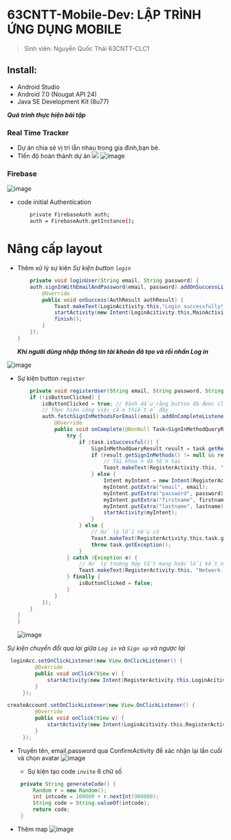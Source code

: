 # 63CNTT-Mobile-Dev: LẬP TRÌNH ỨNG DỤNG MOBILE
> Sinh viên: Nguyễn Quốc Thái 63CNTT-CLC1
 ## Install:
 - Android Studio
 - Android 7.0 (Nougat API 24)
 - Java SE Development Kit (8u77)

 ***Quá trình thực hiện bài tập***
 ### Real Time Tracker
 - Dự án chia sẻ vị trí lẫn nhau trong gia đình,bạn bè.
 - TIến độ hoàn thành dự án
 ![](https://geps.dev/progress/60)
 ![image](https://media.discordapp.net/attachments/1013818251580551170/1164047275077668884/image.png)
 ### Firebase
 
 ![image](https://media.discordapp.net/attachments/1013818251580551170/1164052580993863700/image.png)
- code initial Authentication
 
    ```sh   
        private FirebaseAuth auth;
        auth = FirebaseAuth.getInstance();
    ```
# Nâng cấp layout
  - Thêm xử lý sự kiện
    *Sự kiện button `login`*
    ```java
        private void loginUser(String email, String password) {
        auth.signInWithEmailAndPassword(email, password).addOnSuccessListener(new OnSuccessListener<AuthResult>() {
            @Override
            public void onSuccess(AuthResult authResult) {
                Toast.makeText(LoginAcitivity.this,"Login successfully!",Toast.LENGTH_LONG).show();
                startActivity(new Intent(LoginAcitivity.this,MainActivity.class));
                finish();
            }
        });
    }
    ```
    
    ***Khi người dùng nhập thông tin tài khoản đã tạo và rồi nhấn Log in***

![image](https://media.discordapp.net/attachments/1013818251580551170/1164056603734065162/image.png)
    
 * Sự kiện button `register`
 
    ```java
        private void registerUser(String email, String password, String firstname, String lastname) {
        if (!isButtonClicked) {
            isButtonClicked = true; // Đánh dấu rằng button đã được click
            // Thực hiện công việc cần thiết ở đây
            auth.fetchSignInMethodsForEmail(email).addOnCompleteListener(new OnCompleteListener<SignInMethodQueryResult>() {
                @Override
                public void onComplete(@NonNull Task<SignInMethodQueryResult> task) {
                    try {
                        if (task.isSuccessful()) {
                            SignInMethodQueryResult result = task.getResult();
                            if (result.getSignInMethods() != null && result.getSignInMethods().size() > 0) {
                                // Tài khoản đã tồn tại
                                Toast.makeText(RegisterActivity.this, "Account already exists!", Toast.LENGTH_LONG).show();
                            } else {
                                Intent myIntent = new Intent(RegisterActivity.this, ConfirmActivity.class);
                                myIntent.putExtra("email", email);
                                myIntent.putExtra("password", password);
                                myIntent.putExtra("firstname", firstname);
                                myIntent.putExtra("lastname", lastname);
                                startActivity(myIntent);
                            }
                        } else {
                            // Xử lý lỗi nếu có
                            Toast.makeText(RegisterActivity.this,task.getException().toString(),Toast.LENGTH_LONG).show();
                            throw task.getException();
                        }
                    } catch (Exception e) {
                        // Xử lý trường hợp tắt mạng hoặc lỗi kết nối
                        Toast.makeText(RegisterActivity.this, "Network error: " + e.getMessage(), Toast.LENGTH_LONG).show();
                    } finally {
                        isButtonClicked = false;
                    }
                }
            });
        }
    }
    }
    ```
     ![image](https://media.discordapp.net/attachments/1013818251580551170/1164056998103498793/image.png)

  *Sự kiện chuyển đổi qua lại giữa `Log in` và `Sign up` và ngược lại*
   ```java
    loginAcc.setOnClickListener(new View.OnClickListener() {
            @Override
            public void onClick(View v) {
                startActivity(new Intent(RegisterActivity.this,LoginAcitivity.class));
            }
        });
   ```
   ```java
   createAccount.setOnClickListener(new View.OnClickListener() {
            @Override
            public void onClick(View v) {
                startActivity(new Intent(LoginAcitivity.this,RegisterActivity.class));
            }
        });
   ```
   
- Truyền tên, email,password qua ConfirmActivity để xác nhận lại lần cuối và chọn avatar
   ![image](https://media.discordapp.net/attachments/1013818251580551170/1164051821556404284/image.png)

   * Sự kiện tạo code `invite` 6 chữ số
   
   ```java
    private String generateCode() {
        Random r = new Random();
        int intcode = 100000 + r.nextInt(900000);
        String code = String.valueOf(intcode);
        return code;
    }
   ```
- Thêm map
   ![image](https://scontent.fdad1-2.fna.fbcdn.net/v/t1.15752-9/398366975_679159977647104_4476033544756709601_n.png?_nc_cat=106&ccb=1-7&_nc_sid=8cd0a2&_nc_eui2=AeHbalKKSDJiZ3ZhrbvuABsSGYPUgy87AlwZg9SDLzsCXKmrePSaNOTMZrc-DREEfSfXwvHV64rGcPH-zBaR-vTm&_nc_ohc=K5xAxYNRWwUAX8VXGrp&_nc_ht=scontent.fdad1-2.fna&oh=03_AdQMIiJnj6njEUidz53fQxwitqEROZCQmKTVwpqAPfJbuA&oe=6575F5EF)
